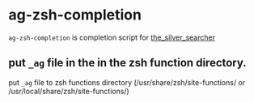 # ag-zsh-completion

`ag-zsh-completion` is completion script for [the_silver_searcher](https://github.com/ggreer/the_silver_searcher)

## put `_ag` file in the in the zsh function directory.

put `_ag` file to zsh functions directory (/usr/share/zsh/site-functions/ or /usr/local/share/zsh/site-functions/)
